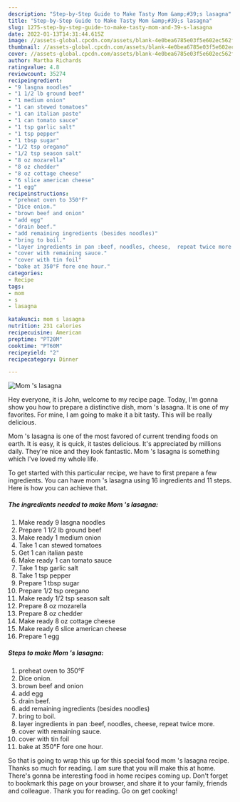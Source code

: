 ```yaml
---
description: "Step-by-Step Guide to Make Tasty Mom &amp;#39;s lasagna"
title: "Step-by-Step Guide to Make Tasty Mom &amp;#39;s lasagna"
slug: 1275-step-by-step-guide-to-make-tasty-mom-and-39-s-lasagna
date: 2022-01-13T14:31:44.615Z
image: //assets-global.cpcdn.com/assets/blank-4e0bea6785e03f5e602ec562f230caae08da540cada707380b4fe1bbebba43da.png
thumbnail: //assets-global.cpcdn.com/assets/blank-4e0bea6785e03f5e602ec562f230caae08da540cada707380b4fe1bbebba43da.png
cover: //assets-global.cpcdn.com/assets/blank-4e0bea6785e03f5e602ec562f230caae08da540cada707380b4fe1bbebba43da.png
author: Martha Richards
ratingvalue: 4.8
reviewcount: 35274
recipeingredient:
- "9 lasgna noodles"
- "1 1/2 lb ground beef"
- "1 medium onion"
- "1 can stewed tomatoes"
- "1 can italian paste"
- "1 can tomato sauce"
- "1 tsp garlic salt"
- "1 tsp pepper"
- "1 tbsp sugar"
- "1/2 tsp oregano"
- "1/2 tsp season salt"
- "8 oz mozarella"
- "8 oz chedder"
- "8 oz cottage cheese"
- "6 slice american cheese"
- "1 egg"
recipeinstructions:
- "preheat oven to 350°F"
- "Dice onion."
- "brown beef and onion"
- "add egg"
- "drain beef."
- "add remaining ingredients (besides noodles)"
- "bring to boil."
- "layer ingredients in pan :beef, noodles, cheese,  repeat twice more."
- "cover with remaining sauce."
- "cover with tin foil"
- "bake at 350°F fore one hour."
categories:
- Recipe
tags:
- mom
- s
- lasagna

katakunci: mom s lasagna 
nutrition: 231 calories
recipecuisine: American
preptime: "PT20M"
cooktime: "PT60M"
recipeyield: "2"
recipecategory: Dinner

---
```



![Mom &#39;s lasagna](//assets-global.cpcdn.com/assets/blank-4e0bea6785e03f5e602ec562f230caae08da540cada707380b4fe1bbebba43da.png)

Hey everyone, it is John, welcome to my recipe page. Today, I'm gonna show you how to prepare a distinctive dish, mom &#39;s lasagna. It is one of my favorites. For mine, I am going to make it a bit tasty. This will be really delicious.



Mom &#39;s lasagna is one of the most favored of current trending foods on earth. It is easy, it is quick, it tastes delicious. It's appreciated by millions daily. They're nice and they look fantastic. Mom &#39;s lasagna is something which I've loved my whole life.


To get started with this particular recipe, we have to first prepare a few ingredients. You can have mom &#39;s lasagna using 16 ingredients and 11 steps. Here is how you can achieve that.

<!--inarticleads1-->

##### The ingredients needed to make Mom &#39;s lasagna:

1. Make ready 9 lasgna noodles
1. Prepare 1 1/2 lb ground beef
1. Make ready 1 medium onion
1. Take 1 can stewed tomatoes
1. Get 1 can italian paste
1. Make ready 1 can tomato sauce
1. Take 1 tsp garlic salt
1. Take 1 tsp pepper
1. Prepare 1 tbsp sugar
1. Prepare 1/2 tsp oregano
1. Make ready 1/2 tsp season salt
1. Prepare 8 oz mozarella
1. Prepare 8 oz chedder
1. Make ready 8 oz cottage cheese
1. Make ready 6 slice american cheese
1. Prepare 1 egg




<!--inarticleads2-->

##### Steps to make Mom &#39;s lasagna:

1. preheat oven to 350°F
1. Dice onion.
1. brown beef and onion
1. add egg
1. drain beef.
1. add remaining ingredients (besides noodles)
1. bring to boil.
1. layer ingredients in pan :beef, noodles, cheese,  repeat twice more.
1. cover with remaining sauce.
1. cover with tin foil
1. bake at 350°F fore one hour.




So that is going to wrap this up for this special food mom &#39;s lasagna recipe. Thanks so much for reading. I am sure that you will make this at home. There's gonna be interesting food in home recipes coming up. Don't forget to bookmark this page on your browser, and share it to your family, friends and colleague. Thank you for reading. Go on get cooking!
